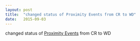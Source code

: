 ```yaml
---
layout: post
title:  "changed status of Proximity Events from CR to WD"
date:   2015-09-03
---
```


changed status of <a href="http://www.w3.org/TR/proximity/">Proximity Events</a> from CR to WD